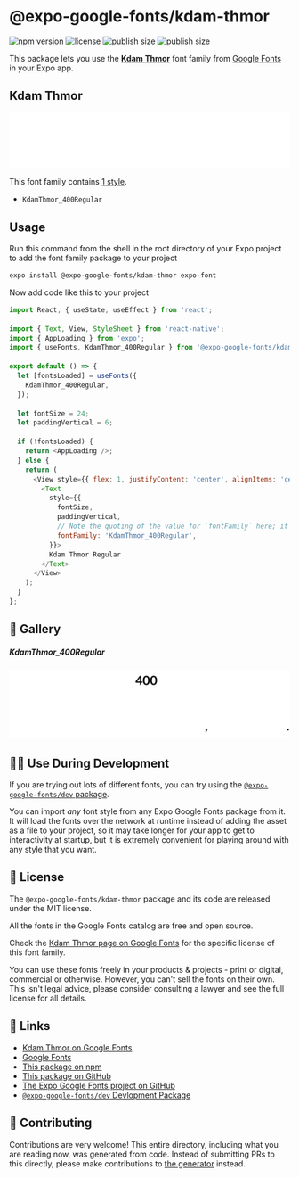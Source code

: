 # @expo-google-fonts/kdam-thmor

![npm version](https://flat.badgen.net/npm/v/@expo-google-fonts/kdam-thmor)
![license](https://flat.badgen.net/github/license/expo/google-fonts)
![publish size](https://flat.badgen.net/packagephobia/install/@expo-google-fonts/kdam-thmor)
![publish size](https://flat.badgen.net/packagephobia/publish/@expo-google-fonts/kdam-thmor)

This package lets you use the [**Kdam Thmor**](https://fonts.google.com/specimen/Kdam+Thmor) font family from [Google Fonts](https://fonts.google.com/) in your Expo app.

## Kdam Thmor

![Kdam Thmor](./font-family.png)

This font family contains [1 style](#-gallery).

- `KdamThmor_400Regular`

## Usage

Run this command from the shell in the root directory of your Expo project to add the font family package to your project
```sh
expo install @expo-google-fonts/kdam-thmor expo-font
```

Now add code like this to your project
```js
import React, { useState, useEffect } from 'react';

import { Text, View, StyleSheet } from 'react-native';
import { AppLoading } from 'expo';
import { useFonts, KdamThmor_400Regular } from '@expo-google-fonts/kdam-thmor';

export default () => {
  let [fontsLoaded] = useFonts({
    KdamThmor_400Regular,
  });

  let fontSize = 24;
  let paddingVertical = 6;

  if (!fontsLoaded) {
    return <AppLoading />;
  } else {
    return (
      <View style={{ flex: 1, justifyContent: 'center', alignItems: 'center' }}>
        <Text
          style={{
            fontSize,
            paddingVertical,
            // Note the quoting of the value for `fontFamily` here; it expects a string!
            fontFamily: 'KdamThmor_400Regular',
          }}>
          Kdam Thmor Regular
        </Text>
      </View>
    );
  }
};

```

## 🔡 Gallery

##### KdamThmor_400Regular
![KdamThmor_400Regular](./KdamThmor_400Regular.ttf.png)


## 👩‍💻 Use During Development

If you are trying out lots of different fonts, you can try using the [`@expo-google-fonts/dev` package](https://github.com/expo/google-fonts/tree/master/font-packages/dev#readme).

You can import *any* font style from any Expo Google Fonts package from it. It will load the fonts
over the network at runtime instead of adding the asset as a file to your project, so it may take longer
for your app to get to interactivity at startup, but it is extremely convenient
for playing around with any style that you want.

## 📖 License

The `@expo-google-fonts/kdam-thmor` package and its code are released under the MIT license.

All the fonts in the Google Fonts catalog are free and open source.

Check the [Kdam Thmor page on Google Fonts](https://fonts.google.com/specimen/Kdam+Thmor) for the specific license of this font family.

You can use these fonts freely in your products & projects - print or digital, commercial or otherwise. However, you can't sell the fonts on their own. This isn't legal advice, please consider consulting a lawyer and see the full license for all details.

## 🔗 Links

- [Kdam Thmor on Google Fonts](https://fonts.google.com/specimen/Kdam+Thmor)
- [Google Fonts](https://fonts.google.com/)
- [This package on npm](https://www.npmjs.com/package/@expo-google-fonts/kdam-thmor)
- [This package on GitHub](https://github.com/expo/google-fonts/tree/master/font-packages/kdam-thmor)
- [The Expo Google Fonts project on GitHub](https://github.com/expo/google-fonts)
- [`@expo-google-fonts/dev` Devlopment Package](https://github.com/expo/google-fonts/tree/master/font-packages/dev)

## 🤝 Contributing

Contributions are very welcome! This entire directory, including what you are reading now, was generated from code. Instead of submitting PRs to this directly, please make contributions to [the generator](https://github.com/expo/google-fonts/tree/master/packages/generator) instead.
